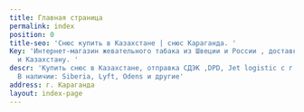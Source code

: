 ```yaml
---
title: Главная страница
permalink: index
position: 0
title-seo: 'Снюс купить в Казахстане | снюс Караганда. '
Key: 'Интернет-магазин жевательного табака из Швеции и России , доставка по России
  и Казахстану. '
descr: 'Купить снюс в Казахстане, отправка СДЭК ,DPD, Jet logistic с г. Караганда.
  В наличии: Siberia, Lyft, Odens и другие'
address: г. Караганда
layout: index-page
---
```


